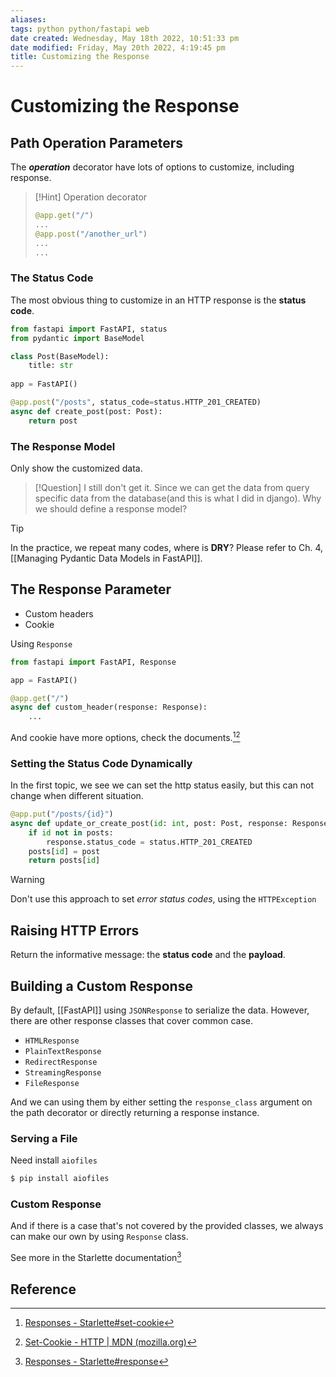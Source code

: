 ```yaml
---
aliases: 
tags: python python/fastapi web 
date created: Wednesday, May 18th 2022, 10:51:33 pm
date modified: Friday, May 20th 2022, 4:19:45 pm
title: Customizing the Response
---
```


# Customizing the Response

## Path Operation Parameters

The ___operation___ decorator have lots of options to customize, including response.

> [!Hint] Operation decorator
> ```python
> @app.get("/")
> ...
> @app.post("/another_url")
> ...
> ...
> ```

### The Status Code

The most obvious thing to customize in an HTTP response is the **status code**.

```python
from fastapi import FastAPI, status
from pydantic import BaseModel

class Post(BaseModel):
	title: str
	
app = FastAPI()

@app.post("/posts", status_code=status.HTTP_201_CREATED)
async def create_post(post: Post):
	return post
```

### The Response Model

Only show the customized data.

> [!Question]
> I still don't get it. Since we can get the data from query specific data from the database(and this is what I did in django). Why we should define a response model?

> [!Tip]
> In the practice, we repeat many codes, where is **DRY**? Please refer to Ch. 4, [[Managing Pydantic Data Models in FastAPI]].

## The Response Parameter

- Custom headers
- Cookie

Using `Response`

```python
from fastapi import FastAPI, Response

app = FastAPI()

@app.get("/")
async def custom_header(response: Response):
	...
```

And cookie have more options, check the documents.[^1][^2]

### Setting the Status Code Dynamically

In the first topic, we see we can set the http status easily, but this can not change when different situation.

```python
@app.put("/posts/{id}")
async def update_or_create_post(id: int, post: Post, response: Response):
    if id not in posts:
        response.status_code = status.HTTP_201_CREATED
    posts[id] = post
    return posts[id]
```

> [!Warning]
> Don't use this approach to set _error status codes_, using the `HTTPException`

## Raising HTTP Errors

Return the informative message: the **status code** and the **payload**.

## Building a Custom Response

By default, [[FastAPI]] using `JSONResponse` to serialize the data. However, there are other response classes that cover common case.

- `HTMLResponse`
- `PlainTextResponse`
- `RedirectResponse`
- `StreamingResponse`
- `FileResponse`

And we can using them by either setting the `response_class` argument on the path decorator or directly returning a response instance.

### Serving a File

Need install `aiofiles`

```bash
$ pip install aiofiles
```

### Custom Response

And if there is a case that's not covered by the provided classes, we always can make our own by using `Response` class.

See more in the Starlette documentation[^3]

## Reference

[^1]: [Responses - Starlette#set-cookie](https://www.starlette.io/responses/#set-cookie)
[^2]: [Set-Cookie - HTTP | MDN (mozilla.org)](https://developer.mozilla.org/en-US/docs/Web/HTTP/Headers/Set-Cookie)
[^3]: [Responses - Starlette#response](https://www.starlette.io/responses/#response)
